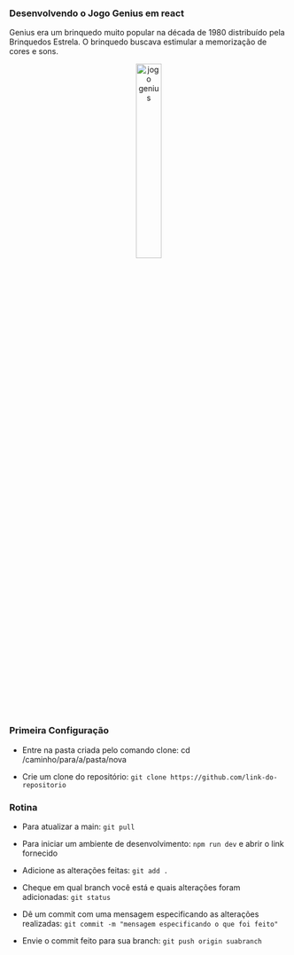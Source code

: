 ### Desenvolvendo o Jogo Genius em react
 Genius era um brinquedo muito popular na década de 1980 distribuído pela Brinquedos Estrela. O brinquedo buscava estimular a memorização de cores e sons.

<p align="center">
  <img src="https://rihappy.vtexassets.com/arquivos/ids/210529-800-auto?v=634804657283000000&width=800&height=auto&aspect=true" alt="jogo genius" width="30%">
</p>

### Primeira Configuração

* Entre na pasta criada pelo comando clone: cd /caminho/para/a/pasta/nova
  
* Crie um clone do repositório: `git clone https://github.com/link-do-repositorio`

### Rotina

* Para atualizar a main: `git pull`

* Para iniciar um ambiente de desenvolvimento: `npm run dev` e abrir o link fornecido
  
* Adicione as alterações feitas: `git add .`

* Cheque em qual branch você está e quais alterações foram adicionadas: `git status`

* Dê um commit com uma mensagem especificando as alterações realizadas: `git commit -m "mensagem especificando o que foi feito"`

* Envie o commit feito para sua branch: `git push origin suabranch`

###
